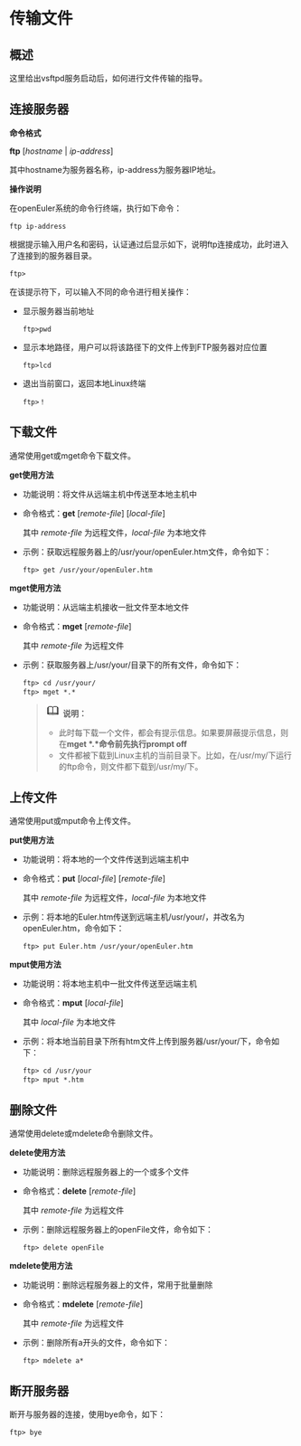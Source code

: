 # 传输文件<a name="ZH-CN_TOPIC_0229622711"></a>

## 概述<a name="section8433148461"></a>

这里给出vsftpd服务启动后，如何进行文件传输的指导。

## 连接服务器<a name="section842892013308"></a>

**命令格式**

**ftp**  \[_hostname_  |  _ip-address_\]

其中hostname为服务器名称，ip-address为服务器IP地址。

**操作说明**

在openEuler系统的命令行终端，执行如下命令：

```
ftp ip-address
```

根据提示输入用户名和密码，认证通过后显示如下，说明ftp连接成功，此时进入了连接到的服务器目录。

```
ftp>
```

在该提示符下，可以输入不同的命令进行相关操作：

-   显示服务器当前地址

    ```
    ftp>pwd
    ```

-   显示本地路径，用户可以将该路径下的文件上传到FTP服务器对应位置

    ```
    ftp>lcd
    ```

-   退出当前窗口，返回本地Linux终端

    ```
    ftp>！
    ```


## 下载文件<a name="section791812619323"></a>

通常使用get或mget命令下载文件。

**get使用方法**

-   功能说明：将文件从远端主机中传送至本地主机中
-   命令格式：**get**  \[_remote-file_\] \[_local-file_\]

    其中  _remote-file_  为远程文件，_local-file_  为本地文件

-   示例：获取远程服务器上的/usr/your/openEuler.htm文件，命令如下：

    ```
    ftp> get /usr/your/openEuler.htm
    ```


**mget使用方法**

-   功能说明：从远端主机接收一批文件至本地文件
-   命令格式：**mget**  \[_remote-file_\]

    其中  _remote-file_  为远程文件

-   示例：获取服务器上/usr/your/目录下的所有文件，命令如下：

    ```
    ftp> cd /usr/your/
    ftp> mget *.*
    ```

    >![](public_sys-resources/icon-note.gif) **说明：**   
    >-   此时每下载一个文件，都会有提示信息。如果要屏蔽提示信息，则在**mget \*.\***命令前先执行**prompt off**  
    >-   文件都被下载到Linux主机的当前目录下。比如，在/usr/my/下运行的ftp命令，则文件都下载到/usr/my/下。  


## 上传文件<a name="section1630433133010"></a>

通常使用put或mput命令上传文件。

**put使用方法**

-   功能说明：将本地的一个文件传送到远端主机中
-   命令格式：**put**  \[_local-file_\] \[_remote-file_\]

    其中  _remote-file_  为远程文件，_local-file_  为本地文件

-   示例：将本地的Euler.htm传送到远端主机/usr/your/，并改名为openEuler.htm，命令如下：

    ```
    ftp> put Euler.htm /usr/your/openEuler.htm
    ```


**mput使用方法**

-   功能说明：将本地主机中一批文件传送至远端主机
-   命令格式：**mput**  \[_local-file_\]

    其中  _local-file_  为本地文件

-   示例：将本地当前目录下所有htm文件上传到服务器/usr/your/下，命令如下：

    ```
    ftp> cd /usr/your
    ftp> mput *.htm
    ```


## 删除文件<a name="section1010011483409"></a>

通常使用delete或mdelete命令删除文件。

**delete使用方法**

-   功能说明：删除远程服务器上的一个或多个文件
-   命令格式：**delete**  \[_remote-file_\]

    其中  _remote-file_  为远程文件

-   示例：删除远程服务器上的openFile文件，命令如下：

    ```
    ftp> delete openFile
    ```


**mdelete使用方法**

-   功能说明：删除远程服务器上的文件，常用于批量删除
-   命令格式：**mdelete**  \[_remote-file_\]

    其中  _remote-file_  为远程文件

-   示例：删除所有a开头的文件，命令如下：

    ```
    ftp> mdelete a*
    ```


## 断开服务器<a name="section1612795815438"></a>

断开与服务器的连接，使用bye命令，如下：

```
ftp> bye 
```

